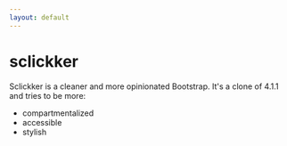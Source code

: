 ```yaml
---
layout: default
---
```


# sclickker

Sclickker is a cleaner and more opinionated Bootstrap. It's a clone of 4.1.1 and tries to be more:

* compartmentalized
* accessible
* stylish